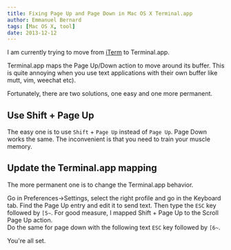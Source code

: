 ```yaml
---
title: Fixing Page Up and Page Down in Mac OS X Terminal.app
author: Emmanuel Bernard
tags: [Mac OS X, tool]
date: 2013-12-12
---
```

I am currently trying to move from [iTerm](http://www.iterm2.com) to Terminal.app.

Terminal.app maps the Page Up/Down action to move around its buffer.
This is quite annoying when you use text applications with their own buffer
like mutt, vim, weechat etc).

Fortunately, there are two solutions, one easy and one more permanent.

## Use Shift + Page Up

The easy one is to use `Shift` + `Page Up` instead of `Page Up`.
Page Down works the same.
The inconvenient is that you need to train your muscle memory.

## Update the Terminal.app mapping

The more permanent one is to change the Terminal.app behavior.

Go in Preferences->Settings, select the right profile and go in the Keyboard tab.
Find the Page Up entry and edit it to send text. Then type the `ESC` key followed by `[5~`.
For good measure, I mapped Shift + Page Up to the Scroll Page Up action.  
Do the same for page down with the following text `ESC` key followed by `[6~`.

You're all set.
